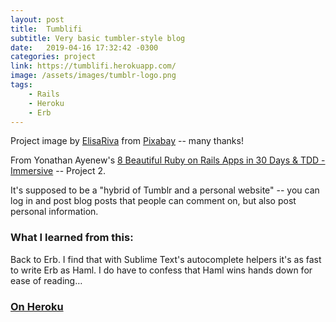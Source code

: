 ```yaml
---
layout: post
title:  Tumblifi
subtitle: Very basic tumbler-style blog
date:   2019-04-16 17:32:42 -0300
categories: project
link: https://tumblifi.herokuapp.com/
image: /assets/images/tumblr-logo.png
tags:  
    - Rails
    - Heroku
    - Erb
---
```

Project image by [ElisaRiva](https://pixabay.com/users/ElisaRiva-1348268/?utm_source=link-attribution&amp;utm_medium=referral&amp;utm_campaign=image&amp;utm_content=2418790) from [Pixabay](https://pixabay.com/?utm_source=link-attribution&amp;utm_medium=referral&amp;utm_campaign=image&amp;utm_content=2418790) -- many thanks!

From Yonathan Ayenew's [8 Beautiful Ruby on Rails Apps in 30 Days & TDD - Immersive](https://www.udemy.com/8-beautiful-ruby-on-rails-apps-in-30-days/) -- Project 2. 

It's supposed to be a "hybrid of Tumblr and a personal website" -- you can log in and post blog posts that people can comment on, but also post personal information.

### What I learned from this:
Back to Erb. I find that with Sublime Text's autocomplete helpers it's as fast to write Erb as Haml. I do have to confess that Haml wins hands down for ease of reading…

### [On Heroku](https://tumblifi.herokuapp.com/)
